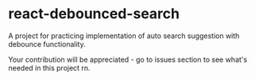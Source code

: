 # react-debounced-search

A project for practicing implementation of auto search suggestion with debounce functionality.

Your contribution will be appreciated - go to issues section to see what's needed in this project rn.
